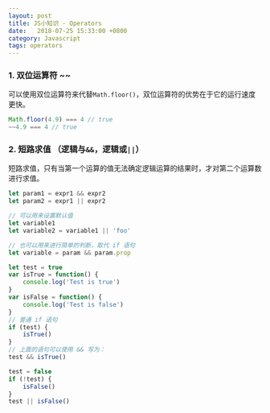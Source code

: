 ```yaml
---
layout: post
title: JS小知识 - Operators
date:   2018-07-25 15:33:00 +0800
category: Javascript
tags: operators
---
```


### 1. 双位运算符 ~~
可以使用双位运算符来代替`Math.floor()`，双位运算符的优势在于它的运行速度更快。

``` javascript
Math.floor(4.9) === 4 // true
~~4.9 === 4 // true
```

### 2. 短路求值 （逻辑与`&&`，逻辑或`||`）
短路求值，只有当第一个运算的值无法确定逻辑运算的结果时，才对第二个运算数进行求值。

``` javascript
let param1 = expr1 && expr2
let param2 = expr1 || expr2

// 可以用来设置默认值
let variable1
let variable2 = variable1 || 'foo'

// 也可以用来进行简单的判断，取代 if 语句
let variable = param && param.prop

let test = true
var isTrue = function() {
    console.log('Test is true')
}
var isFalse = function() {
    console.log('Test is false')
}
// 普通 if 语句
if (test) {
    isTrue()
}
// 上面的语句可以使用 && 写为：
test && isTrue()

test = false
if (!test) {
    isFalse()
}
test || isFalse()
```

